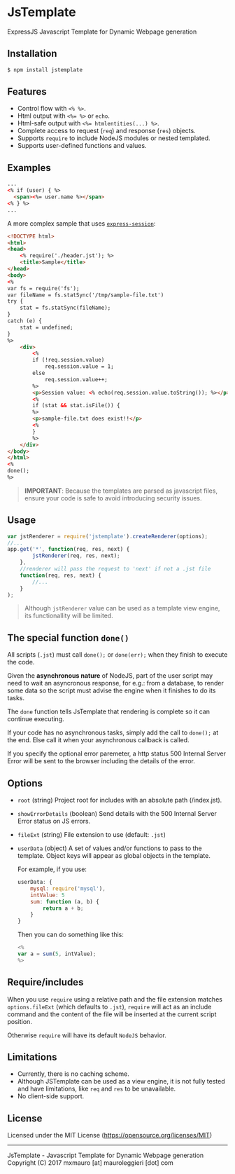 # JsTemplate
ExpressJS Javascript Template for Dynamic Webpage generation


## Installation

```bash
$ npm install jstemplate
```

## Features

  * Control flow with `<% %>`.
  * Html output with `<%= %>` or `echo`.
  * Html-safe output with `<%= htmlentities(...) %>`.
  * Complete access to request (`req`) and response (`res`) objects.
  * Supports `require` to include NodeJS modules or nested templated.
  * Supports user-defined functions and values.


## Examples

```html
...
<% if (user) { %>
  <span><%= user.name %></span>
<% } %>
...
```

A more complex sample that uses [`express-session`](https://www.npmjs.com/package/express-session):

```html
<!DOCTYPE html>
<html>
<head>
	<% require('./header.jst'); %>
	<title>Sample</title>
</head>
<body>
<%
var fs = require('fs');
var fileName = fs.statSync('/tmp/sample-file.txt')
try {
	stat = fs.statSync(fileName);
}
catch (e) {
	stat = undefined;
}
%>
	<div>
		<%
		if (!req.session.value)
			req.session.value = 1;
		else
			req.session.value++;
		%>
		<p>Session value: <% echo(req.session.value.toString()); %></p>
		<%
		if (stat && stat.isFile()) {
		%>
		<p>sample-file.txt does exist!!</p>
		<%
		}
		%>
	</div>
</body>
</html>
<%
done();
%>
```
> **IMPORTANT**: Because the templates are parsed as javascript files, ensure your code is safe to avoid introducing  security issues.


## Usage

```javascript
var jstRenderer = require('jstemplate').createRenderer(options);
//...
app.get('*', function(req, res, next) {
		jstRenderer(req, res, next); 
	},
	//renderer will pass the request to 'next' if not a .jst file
	function(req, res, next) {
		//...
	}
);
```

> Although `jstRenderer` value can be used as a template view engine, its functionallity will be limited.


## The special function `done()`

All scripts (`.jst`) must call `done();` or `done(err);` when they finish to execute the code.

Given the __asynchronous nature__ of NodeJS, part of the user script may need to wait an asyncronous response, for e.g.: from a database, to render some data so the script must advise the engine when it finishes to do its tasks.

The `done` function tells JsTemplate that rendering is complete so it can continue executing.

If your code has no asynchronous tasks, simply add the call to `done();` at the end. Else call it when your asynchronous callback is called.

If you specify the optional error paremeter, a http status 500 Internal Server Error will be sent to the browser including the details of the error.


## Options

- `root` (string)
    Project root for includes with an absolute path (/index.jst).
- `showErrorDetails` (boolean)
    Send details with the 500 Internal Server Error status on JS errors.
- `fileExt` (string)
    File extension to use (default: `.jst`)
- `userData` (object)
    A set of values and/or functions to pass to the template. Object keys will appear as global objects in the template.

    For example, if you use:
    ```javascript
    userData: {
        mysql: require('mysql'),
        intValue: 5
        sum: function (a, b) {
            return a + b;
        }
    }
    ```

    Then you can do something like this:

    ```javascript
    <%
    var a = sum(5, intValue);
    %>
    ```


## Require/includes

When you use `require` using a relative path and the file extension matches `options.fileExt` (which defaults to `.jst`), `require` will act as an include command and the content of the file will be inserted at the current script position.

Otherwise `require` will have its default `NodeJS` behavior.


## Limitations

- Currently, there is no caching scheme.
- Although JSTemplate can be used as a view engine, it is not fully tested and have limitations, like `req` and `res` to be unavailable.
- No client-side support.


## License

Licensed under the MIT License
(<https://opensource.org/licenses/MIT>)

- - -
JsTemplate - Javascript Template for Dynamic Webpage generation
Copyright (C) 2017
mxmauro [at] mauroleggieri [dot] com
